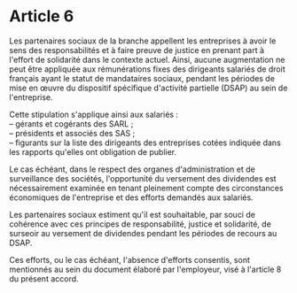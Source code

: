 # Article 6

Les partenaires sociaux de la branche appellent les entreprises à avoir le sens des responsabilités et à faire preuve de justice en prenant part à l'effort de solidarité dans le contexte actuel. Ainsi, aucune augmentation ne peut être appliquée aux rémunérations fixes des dirigeants salariés de droit français ayant le statut de mandataires sociaux, pendant les périodes de mise en œuvre du dispositif spécifique d'activité partielle (DSAP) au sein de l'entreprise.

Cette stipulation s'applique ainsi aux salariés :  
 – gérants et cogérants des SARL ;  
 – présidents et associés des SAS ;  
 – figurants sur la liste des dirigeants des entreprises cotées indiquée dans les rapports qu'elles ont obligation de publier.

Le cas échéant, dans le respect des organes d'administration et de surveillance des sociétés, l'opportunité du versement des dividendes est nécessairement examinée en tenant pleinement compte des circonstances économiques de l'entreprise et des efforts demandés aux salariés.

Les partenaires sociaux estiment qu'il est souhaitable, par souci de cohérence avec ces principes de responsabilité, justice et solidarité, de surseoir au versement de dividendes pendant les périodes de recours au DSAP.

Ces efforts, ou le cas échéant, l'absence d'efforts consentis, sont mentionnés au sein du document élaboré par l'employeur, visé à l'article 8 du présent accord.

